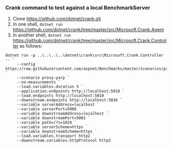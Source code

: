 ### Crank command to test against a local BenchmarkServer

1. Clone https://github.com/dotnet/crank.git
2. In one shell, `dotnet run` https://github.com/dotnet/crank/tree/master/src/Microsoft.Crank.Agent
3. In another shell, `dotnet run` https://github.com/dotnet/crank/tree/master/src/Microsoft.Crank.Controller as follows: 

```
dotnet run -p ..\..\..\..\dotnet\crank\src\Microsoft.Crank.Controller -- `
     --config https://raw.githubusercontent.com/aspnet/Benchmarks/master/scenarios/proxy.benchmarks.yml `
     --scenario proxy-yarp `
     --no-measurements `
     --load.variables.duration 5 `
     --application.endpoints http://localhost:5010 `
     --load.endpoints http://localhost:5010 `
     --downstream.endpoints http://localhost:5010 `
     --variable serverAddress=localhost `
     --variable serverPort=5000 `
     --variable downstreamAddress=localhost `
     --variable downstreamPort=5001 `
     --variable path=/?s=1024 `
     --variable serverScheme=https `
     --variable downstreamScheme=https `
     --load.variables.transport http2 `
     --downstream.variables.httpProtocol http2
```
